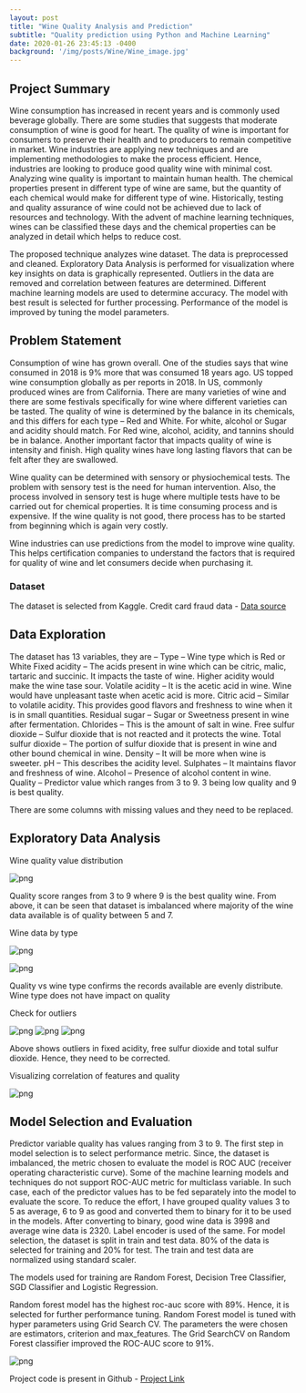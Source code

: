 ```yaml
---
layout: post
title: "Wine Quality Analysis and Prediction"
subtitle: "Quality prediction using Python and Machine Learning"
date: 2020-01-26 23:45:13 -0400
background: '/img/posts/Wine/Wine_image.jpg'
---
```


## Project Summary
Wine consumption has increased in recent years and is commonly used beverage globally. There are some studies that suggests that moderate consumption of wine is good for heart. The quality of wine is important for consumers to preserve their health and to producers to remain competitive in market. Wine industries are applying new techniques and are implementing methodologies to make the process efficient. Hence, industries are looking to produce good quality wine with minimal cost. Analyzing wine quality is important to maintain human health. The chemical properties present in different type of wine are same, but the quantity of each chemical would make for different type of wine. Historically, testing and quality assurance of wine could not be achieved due to lack of resources and technology. With the advent of machine learning techniques, wines can be classified these days and the chemical properties can be analyzed in detail which helps to reduce cost.

The proposed technique analyzes wine dataset. The data is preprocessed and cleaned. Exploratory Data Analysis is performed for visualization where key insights on data is graphically represented. Outliers in the data are removed and correlation between features are determined. Different machine learning models are used to determine accuracy. The model with best result is selected for further processing. Performance of the model is improved by tuning the model parameters.

## Problem Statement
Consumption of wine has grown overall. One of the studies says that wine consumed in 2018 is 9% more that was consumed 18 years ago. US topped wine consumption globally as per reports in 2018. In US, commonly produced wines are from California. There are many varieties of wine and there are some festivals specifically for wine where different varieties can be tasted. The quality of wine is determined by the balance in its chemicals, and this differs for each type – Red and White. For white, alcohol or Sugar and acidity should match. For Red wine, alcohol, acidity, and tannins should be in balance. Another important factor that impacts quality of wine is intensity and finish. High quality wines have long lasting flavors that can be felt after they are swallowed.

Wine quality can be determined with sensory or physiochemical tests. The problem with sensory test is the need for human intervention. Also, the process involved in sensory test is huge where multiple tests have to be carried out for chemical properties. It is time consuming process and is expensive. If the wine quality is not good, there process has to be started from beginning which is again very costly.

Wine industries can use predictions from the model to improve wine quality. This helps certification companies to understand the factors that is required for quality of wine and let consumers decide when purchasing it.
    

### Dataset
The dataset is selected from Kaggle.
Credit card fraud data - [Data source](https://www.kaggle.com/rajyellow46/wine-quality)

## Data Exploration
The dataset has 13 variables, they are –
Type – Wine type which is Red or White
Fixed acidity – The acids present in wine which can be citric, malic, tartaric and succinic. It impacts the taste of wine. Higher acidity would make the wine tase sour.
Volatile acidity – It is the acetic acid in wine. Wine would have unpleasant taste when acetic acid is more.
Citric acid – Similar to volatile acidity. This provides good flavors and freshness to wine when it is in small quantities.
Residual sugar – Sugar or Sweetness present in wine after fermentation.
Chlorides – This is the amount of salt in wine.
Free sulfur dioxide – Sulfur dioxide that is not reacted and it protects the wine.
Total sulfur dioxide – The portion of sulfur dioxide that is present in wine and other bound chemical in wine.
Density – It will be more when wine is sweeter.
pH – This describes the acidity level.
Sulphates – It maintains flavor and freshness of wine.
Alcohol – Presence of alcohol content in wine.
Quality – Predictor value which ranges from 3 to 9. 3 being low quality and 9 is best quality.

There are some columns with missing values and they need to be replaced. 

## Exploratory Data Analysis

Wine quality value distribution
    
![png](/img/posts/Wine/output_10_2.png)
    
Quality score ranges from 3 to 9 where 9 is the best quality wine. From above, it can be seen that dataset is imbalanced where majority of the wine data available is of quality between 5 and 7. 

Wine data by type
    
![png](/img/posts/Wine/output_12_0.png)

![png](/img/posts/Wine/output_13_0.png)    

Quality vs wine type confirms the records available are evenly distribute. Wine type does not have impact on quality


Check for outliers

![png](/img/posts/Wine/output_16_1.png) 
![png](/img/posts/Wine/output_17_1.png) 
![png](/img/posts/Wine/output_18_1.png) 
    


Above shows outliers in fixed acidity, free sulfur dioxide and total sulfur dioxide. Hence, they need to be corrected. 



Visualizing correlation of features and quality

    
![png](/img/posts/Wine/output_29_0.png)
    
## Model Selection and Evaluation
Predictor variable quality has values ranging from 3 to 9. The first step in model selection is to select performance metric. Since, the dataset is imbalanced, the metric chosen to evaluate the model is ROC AUC (receiver operating characteristic curve). Some of the machine learning models and techniques do not support ROC-AUC metric for multiclass variable. In such case, each of the predictor values has to be fed separately into the model to evaluate the score. To reduce the effort, I have grouped quality values 3 to 5 as average, 6 to 9 as good and converted them to binary for it to be used in the models. After converting to binary, good wine data is 3998 and average wine data is 2320. Label encoder is used of the same.
For model selection, the dataset is split in train and test data. 80% of the data is selected for training and 20% for test. The train and test data are normalized using standard scaler.

The models used for training are Random Forest, Decision Tree Classifier, SGD Classifier and Logistic Regression.

Random forest model has the highest roc-auc score with 89%. Hence, it is selected for further performance tuning. Random Forest model is tuned with hyper parameters using Grid Search CV. The parameters the were chosen are estimators, criterion and max_features. The Grid SearchCV on Random Forest classifier improved the ROC-AUC score to 91%.

![png](/img/posts/Wine/output_45_1.png)


Project code is present in Github - [Project Link](https://github.com/santosh0924/Wine-Quality-Analysis-and-Prediciton)